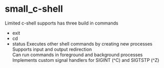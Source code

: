 # small_c-shell
Limited c-shell supports has three build in commands 
- exit
- cd
- status
Executes other shell commands by creating new processes  
Supports input and output redirection  
Can run commands in foreground and background processes  
Implements custom signal handlers for SIGINT (^C) and SIGTSTP (^Z)
